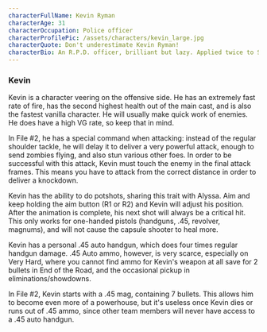 ```yaml
---
characterFullName: Kevin Ryman
characterAge: 31
characterOccupation: Police officer
characterProfilePic: /assets/characters/kevin_large.jpg
characterQuote: Don't underestimate Kevin Ryman!
characterBio: An R.P.D. officer, brilliant but lazy. Applied twice to S.T.A.R.S., but got rejected both times.
---
```

### Kevin

<CharacterProfileCard/>

Kevin is a character veering on the offensive side. He has an extremely fast rate of fire, has the second highest health out of the main cast, and is also the fastest vanilla character. He will usually make quick work of enemies. He does have a high VG rate, so keep that in mind.

In File #2, he has a special command when attacking: instead of the regular shoulder tackle, he will delay it to deliver a very powerful attack, enough to send zombies flying, and also stun various other foes. In order to be successful with this attack, Kevin must touch the enemy in the final attack frames. This means you have to attack from the correct distance in order to deliver a knockdown.

Kevin has the ability to do potshots, sharing this trait with Alyssa. Aim and keep holding the aim button (R1 or R2) and Kevin will adjust his position. After the animation is complete, his next shot will always be a critical hit. This only works for one-handed pistols (handguns, .45, revolver, magnums), and will not cause the capsule shooter to heal more.

Kevin has a personal .45 auto handgun, which does four times regular handgun damage. .45 Auto ammo, however, is very scarce, especially on Very Hard, where you cannot find ammo for Kevin's weapon at all save for 2 bullets in End of the Road, and the occasional pickup in eliminations/showdowns.

In File #2, Kevin starts with a .45 mag, containing 7 bullets. This allows him to become even more of a powerhouse, but it's useless once Kevin dies or runs out of .45 ammo, since other team members will never have access to a .45 auto handgun. 
